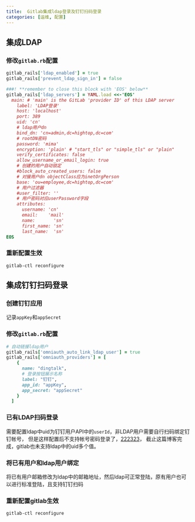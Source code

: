 ```yaml
---
title:  Gitlab集成ldap登录及钉钉扫码登录
categories: [运维, 配置]
---
```


## 集成LDAP
### 修改`gitlab.rb`配置
```ruby
gitlab_rails['ldap_enabled'] = true
gitlab_rails['prevent_ldap_sign_in'] = false

###! **remember to close this block with 'EOS' below**
gitlab_rails['ldap_servers'] = YAML.load <<-'EOS'
  main: # 'main' is the GitLab 'provider ID' of this LDAP server
    label: 'LDAP登录'
    host: 'localhost'
    port: 389
    uid: 'cn'
    # ldap用户dn
    bind_dn: 'cn=admin,dc=hightop,dc=com'
    # rootDN密码
    password: 'mima'
    encryption: 'plain' # "start_tls" or "simple_tls" or "plain"
    verify_certificates: false
    allow_username_or_email_login: true
    # 创建的用户自动锁定
    #block_auto_created_users: false
    # 对接用户dn objectClass应为inetOrgPerson
    base: 'ou=employee,dc=hightop,dc=com'
    # 用户过滤器
    #user_filter: ''
    # 用户密码对应userPassword字段
    attributes:
      username: 'cn'
      email:    'mail'
      name:       'sn'
      first_name: 'sn'
      last_name:  'sn'
EOS
```

### 重新配置生效

```shell
gitlab-ctl reconfigure
```

## 集成钉钉扫码登录
### 创建钉钉应用
记录`appKey`和`appSecret`
### 修改`gitlab.rb`配置
```ruby
# 自动链接ldap用户
gitlab_rails['omniauth_auto_link_ldap_user'] = true
gitlab_rails['omniauth_providers'] = [
    {
      name: "dingtalk",
      # 登录按钮展示名称
      label: "钉钉",
      app_id: "appKey",
      app_secret: "appSecret"
    }
  ]
```

### 已有LDAP扫码登录

需要配置ldap中uid为钉钉用户API中的`userId`，非LDAP用户需要自行扫码绑定钉钉帐号，
但是这样配置后不支持帐号密码登录了，[222323](https://gitlab.com/gitlab-org/gitlab/-/issues/222323)，
截止这篇博客完成，gitlab也未支持ldap中的uid多个值。

### 将已有用户和ldap用户绑定

将已有用户邮箱修改为ldap中的邮箱地址，然后ldap可正常登陆，原有用户也可以进行标准登陆，且支持钉钉扫码

### 重新配置gitlab生效
```shell
gitlab-ctl reconfigure
```
